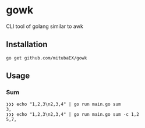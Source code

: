 # gowk
CLI tool of golang similar to awk

## Installation

```
go get github.com/mitubaEX/gowk
```

## Usage

### Sum

```
❯❯❯ echo "1,2,3\n2,3,4" | go run main.go sum
3,
❯❯❯ echo "1,2,3\n2,3,4" | go run main.go sum -c 1,2
5,7,
```
